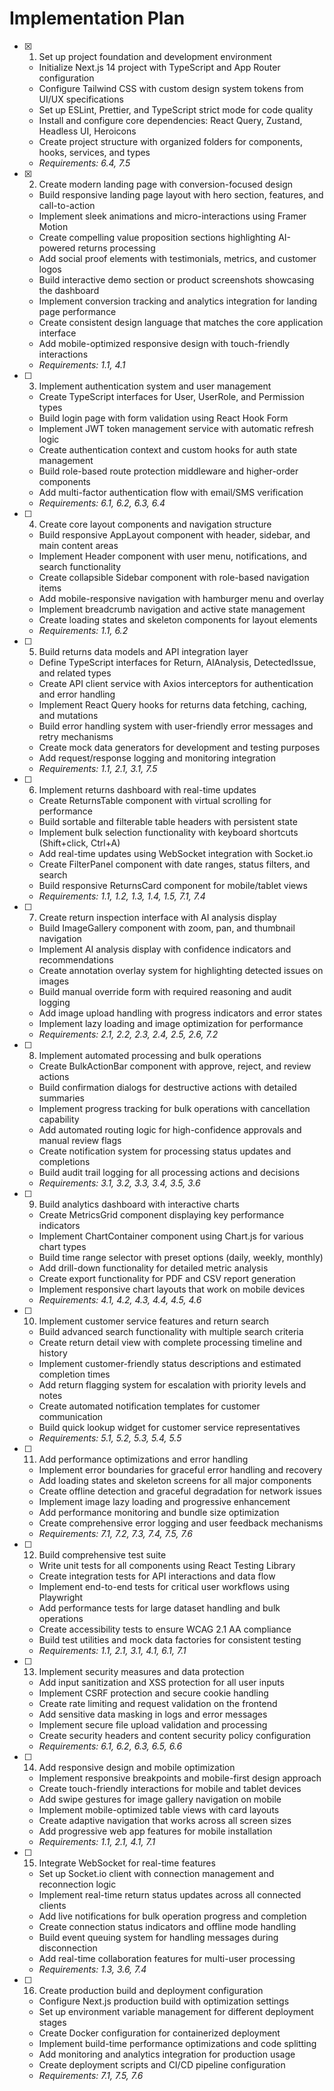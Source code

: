 # Implementation Plan

- [x] 1. Set up project foundation and development environment
  - Initialize Next.js 14 project with TypeScript and App Router configuration
  - Configure Tailwind CSS with custom design system tokens from UI/UX specifications
  - Set up ESLint, Prettier, and TypeScript strict mode for code quality
  - Install and configure core dependencies: React Query, Zustand, Headless UI, Heroicons
  - Create project structure with organized folders for components, hooks, services, and types
  - _Requirements: 6.4, 7.5_

- [x] 2. Create modern landing page with conversion-focused design
  - Build responsive landing page layout with hero section, features, and call-to-action
  - Implement sleek animations and micro-interactions using Framer Motion
  - Create compelling value proposition sections highlighting AI-powered returns processing
  - Add social proof elements with testimonials, metrics, and customer logos
  - Build interactive demo section or product screenshots showcasing the dashboard
  - Implement conversion tracking and analytics integration for landing page performance
  - Create consistent design language that matches the core application interface
  - Add mobile-optimized responsive design with touch-friendly interactions
  - _Requirements: 1.1, 4.1_

- [ ] 3. Implement authentication system and user management
  - Create TypeScript interfaces for User, UserRole, and Permission types
  - Build login page with form validation using React Hook Form
  - Implement JWT token management service with automatic refresh logic
  - Create authentication context and custom hooks for auth state management
  - Build role-based route protection middleware and higher-order components
  - Add multi-factor authentication flow with email/SMS verification
  - _Requirements: 6.1, 6.2, 6.3, 6.4_

- [ ] 4. Create core layout components and navigation structure
  - Build responsive AppLayout component with header, sidebar, and main content areas
  - Implement Header component with user menu, notifications, and search functionality
  - Create collapsible Sidebar component with role-based navigation items
  - Add mobile-responsive navigation with hamburger menu and overlay
  - Implement breadcrumb navigation and active state management
  - Create loading states and skeleton components for layout elements
  - _Requirements: 1.1, 6.2_

- [ ] 5. Build returns data models and API integration layer
  - Define TypeScript interfaces for Return, AIAnalysis, DetectedIssue, and related types
  - Create API client service with Axios interceptors for authentication and error handling
  - Implement React Query hooks for returns data fetching, caching, and mutations
  - Build error handling system with user-friendly error messages and retry mechanisms
  - Create mock data generators for development and testing purposes
  - Add request/response logging and monitoring integration
  - _Requirements: 1.1, 2.1, 3.1, 7.5_

- [ ] 6. Implement returns dashboard with real-time updates
  - Create ReturnsTable component with virtual scrolling for performance
  - Build sortable and filterable table headers with persistent state
  - Implement bulk selection functionality with keyboard shortcuts (Shift+click, Ctrl+A)
  - Add real-time updates using WebSocket integration with Socket.io
  - Create FilterPanel component with date ranges, status filters, and search
  - Build responsive ReturnsCard component for mobile/tablet views
  - _Requirements: 1.1, 1.2, 1.3, 1.4, 1.5, 7.1, 7.4_

- [ ] 7. Create return inspection interface with AI analysis display
  - Build ImageGallery component with zoom, pan, and thumbnail navigation
  - Implement AI analysis display with confidence indicators and recommendations
  - Create annotation overlay system for highlighting detected issues on images
  - Build manual override form with required reasoning and audit logging
  - Add image upload handling with progress indicators and error states
  - Implement lazy loading and image optimization for performance
  - _Requirements: 2.1, 2.2, 2.3, 2.4, 2.5, 2.6, 7.2_

- [ ] 8. Implement automated processing and bulk operations
  - Create BulkActionBar component with approve, reject, and review actions
  - Build confirmation dialogs for destructive actions with detailed summaries
  - Implement progress tracking for bulk operations with cancellation capability
  - Add automated routing logic for high-confidence approvals and manual review flags
  - Create notification system for processing status updates and completions
  - Build audit trail logging for all processing actions and decisions
  - _Requirements: 3.1, 3.2, 3.3, 3.4, 3.5, 3.6_

- [ ] 9. Build analytics dashboard with interactive charts
  - Create MetricsGrid component displaying key performance indicators
  - Implement ChartContainer component using Chart.js for various chart types
  - Build time range selector with preset options (daily, weekly, monthly)
  - Add drill-down functionality for detailed metric analysis
  - Create export functionality for PDF and CSV report generation
  - Implement responsive chart layouts that work on mobile devices
  - _Requirements: 4.1, 4.2, 4.3, 4.4, 4.5, 4.6_

- [ ] 10. Implement customer service features and return search
  - Build advanced search functionality with multiple search criteria
  - Create return detail view with complete processing timeline and history
  - Implement customer-friendly status descriptions and estimated completion times
  - Add return flagging system for escalation with priority levels and notes
  - Create automated notification templates for customer communication
  - Build quick lookup widget for customer service representatives
  - _Requirements: 5.1, 5.2, 5.3, 5.4, 5.5_

- [ ] 11. Add performance optimizations and error handling
  - Implement error boundaries for graceful error handling and recovery
  - Add loading states and skeleton screens for all major components
  - Create offline detection and graceful degradation for network issues
  - Implement image lazy loading and progressive enhancement
  - Add performance monitoring and bundle size optimization
  - Create comprehensive error logging and user feedback mechanisms
  - _Requirements: 7.1, 7.2, 7.3, 7.4, 7.5, 7.6_

- [ ] 12. Build comprehensive test suite
  - Write unit tests for all components using React Testing Library
  - Create integration tests for API interactions and data flow
  - Implement end-to-end tests for critical user workflows using Playwright
  - Add performance tests for large dataset handling and bulk operations
  - Create accessibility tests to ensure WCAG 2.1 AA compliance
  - Build test utilities and mock data factories for consistent testing
  - _Requirements: 1.1, 2.1, 3.1, 4.1, 6.1, 7.1_

- [ ] 13. Implement security measures and data protection
  - Add input sanitization and XSS protection for all user inputs
  - Implement CSRF protection and secure cookie handling
  - Create rate limiting and request validation on the frontend
  - Add sensitive data masking in logs and error messages
  - Implement secure file upload validation and processing
  - Create security headers and content security policy configuration
  - _Requirements: 6.1, 6.2, 6.3, 6.5, 6.6_

- [ ] 14. Add responsive design and mobile optimization
  - Implement responsive breakpoints and mobile-first design approach
  - Create touch-friendly interactions for mobile and tablet devices
  - Add swipe gestures for image gallery navigation on mobile
  - Implement mobile-optimized table views with card layouts
  - Create adaptive navigation that works across all screen sizes
  - Add progressive web app features for mobile installation
  - _Requirements: 1.1, 2.1, 4.1, 7.1_

- [ ] 15. Integrate WebSocket for real-time features
  - Set up Socket.io client with connection management and reconnection logic
  - Implement real-time return status updates across all connected clients
  - Add live notifications for bulk operation progress and completion
  - Create connection status indicators and offline mode handling
  - Build event queuing system for handling messages during disconnection
  - Add real-time collaboration features for multi-user processing
  - _Requirements: 1.3, 3.6, 7.4_

- [ ] 16. Create production build and deployment configuration
  - Configure Next.js production build with optimization settings
  - Set up environment variable management for different deployment stages
  - Create Docker configuration for containerized deployment
  - Implement build-time performance optimizations and code splitting
  - Add monitoring and analytics integration for production usage
  - Create deployment scripts and CI/CD pipeline configuration
  - _Requirements: 7.1, 7.5, 7.6_